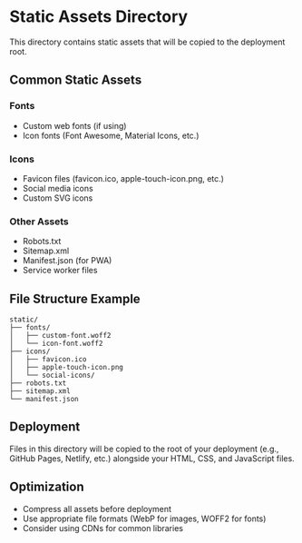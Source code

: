# Static Assets Directory

This directory contains static assets that will be copied to the deployment root.

## Common Static Assets

### Fonts
- Custom web fonts (if using)
- Icon fonts (Font Awesome, Material Icons, etc.)

### Icons
- Favicon files (favicon.ico, apple-touch-icon.png, etc.)
- Social media icons
- Custom SVG icons

### Other Assets
- Robots.txt
- Sitemap.xml
- Manifest.json (for PWA)
- Service worker files

## File Structure Example

```
static/
├── fonts/
│   ├── custom-font.woff2
│   └── icon-font.woff2
├── icons/
│   ├── favicon.ico
│   ├── apple-touch-icon.png
│   └── social-icons/
├── robots.txt
├── sitemap.xml
└── manifest.json
```

## Deployment

Files in this directory will be copied to the root of your deployment (e.g., GitHub Pages, Netlify, etc.) alongside your HTML, CSS, and JavaScript files.

## Optimization

- Compress all assets before deployment
- Use appropriate file formats (WebP for images, WOFF2 for fonts)
- Consider using CDNs for common libraries
